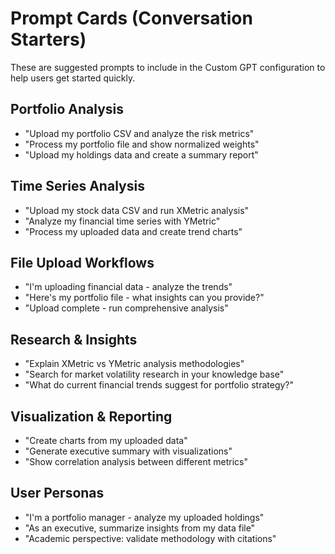# Prompt Cards (Conversation Starters)

These are suggested prompts to include in the Custom GPT configuration to help users get started quickly.

## Portfolio Analysis
- "Upload my portfolio CSV and analyze the risk metrics"
- "Process my portfolio file and show normalized weights"
- "Upload my holdings data and create a summary report"

## Time Series Analysis  
- "Upload my stock data CSV and run XMetric analysis"
- "Analyze my financial time series with YMetric"
- "Process my uploaded data and create trend charts"

## File Upload Workflows
- "I'm uploading financial data - analyze the trends"
- "Here's my portfolio file - what insights can you provide?"
- "Upload complete - run comprehensive analysis"

## Research & Insights
- "Explain XMetric vs YMetric analysis methodologies"
- "Search for market volatility research in your knowledge base"
- "What do current financial trends suggest for portfolio strategy?"

## Visualization & Reporting
- "Create charts from my uploaded data"
- "Generate executive summary with visualizations"
- "Show correlation analysis between different metrics"

## User Personas
- "I'm a portfolio manager - analyze my uploaded holdings"
- "As an executive, summarize insights from my data file" 
- "Academic perspective: validate methodology with citations"
